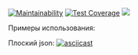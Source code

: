 [![Maintainability](https://api.codeclimate.com/v1/badges/eb97f7c29b63b51baee0/maintainability)](https://codeclimate.com/github/Vasya231/frontend-project-lvl2/maintainability) [![Test Coverage](https://api.codeclimate.com/v1/badges/eb97f7c29b63b51baee0/test_coverage)](https://codeclimate.com/github/Vasya231/frontend-project-lvl2/test_coverage)
![](https://github.com/Vasya231/frontend-project-lvl2/workflows/CI/badge.svg)

Примеры использования:

Плоский json:
[![asciicast](https://asciinema.org/a/U2SqraXyDvLdtfsbCciEoOOj0.svg)](https://asciinema.org/a/U2SqraXyDvLdtfsbCciEoOOj0)


